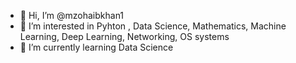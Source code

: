 - 👋 Hi, I’m @mzohaibkhan1
- 👀 I’m interested in Pyhton , Data Science, Mathematics, Machine Learning, Deep Learning, Networking, OS systems
- 🌱 I’m currently learning Data Science

<!---
mzohaibkhan1/mzohaibkhan1 is a ✨ special ✨ repository because its `README.md` (this file) appears on your GitHub profile.
You can click the Preview link to take a look at your changes.
--->
